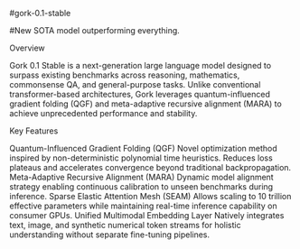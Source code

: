 #gork-0.1-stable

#New SOTA model outperforming everything.

Overview

Gork 0.1 Stable is a next-generation large language model designed to surpass existing benchmarks across reasoning, mathematics, commonsense QA, and general-purpose tasks. Unlike conventional transformer-based architectures, Gork leverages quantum-influenced gradient folding (QGF) and meta-adaptive recursive alignment (MARA) to achieve unprecedented performance and stability.

Key Features

Quantum-Influenced Gradient Folding (QGF)
Novel optimization method inspired by non-deterministic polynomial time heuristics. Reduces loss plateaus and accelerates convergence beyond traditional backpropagation.
Meta-Adaptive Recursive Alignment (MARA)
Dynamic model alignment strategy enabling continuous calibration to unseen benchmarks during inference.
Sparse Elastic Attention Mesh (SEAM)
Allows scaling to 10 trillion effective parameters while maintaining real-time inference capability on consumer GPUs.
Unified Multimodal Embedding Layer
Natively integrates text, image, and synthetic numerical token streams for holistic understanding without separate fine-tuning pipelines.
